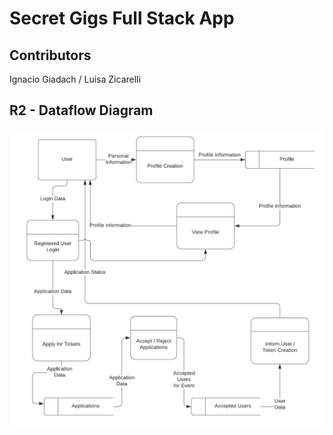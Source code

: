 # Secret Gigs Full Stack App

## Contributors
Ignacio Giadach / Luisa Zicarelli

## R2 - Dataflow Diagram

![alt text](./docs/R2-DFD.png "Data Flow Diagram")


